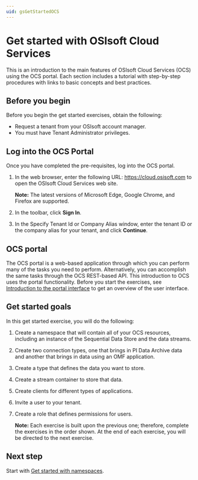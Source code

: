 ```yaml
---
uid: gsGetStartedOCS
---
```


# Get started with OSIsoft Cloud Services 

This is an introduction to the main features of OSIsoft Cloud Services (OCS) using the OCS portal. Each section includes a tutorial with step-by-step procedures with links to basic concepts and best practices.

## Before you begin

Before you begin the get started exercises, obtain the following:

- Request a tenant from your OSIsoft account manager. 
- You must have Tenant Administrator privileges. 

## Log into the OCS Portal

Once you have completed the pre-requisites, log into the OCS portal. 

1. In the web browser, enter the following URL: https://cloud.osisoft.com to open the OSIsoft Cloud Services web site. 

   **Note:** The latest versions of Microsoft Edge, Google Chrome, and Firefox are supported.

3. In the toolbar, click **Sign In**.

4. In the Specify Tenant Id or Company Alias window, enter the tenant ID or the company alias for your tenant, and click **Continue**. 

   <!-- I'm guessing there are additional next steps that depend on the Identity Provider they are using? --> 

## OCS portal

The OCS portal is a web-based application through which you can perform many of the tasks you need to perform. Alternatively, you can accomplish the same tasks through the OCS REST-based API. This introduction to OCS uses the portal functionality. Before you start the exercises, see [Introduction to the portal interface](xref:introPortalInterface) to get an overview of the user interface.
## Get started goals

In this get started exercise, you will do the following:

1. Create a namespace that will contain all of your OCS resources, including an instance of the Sequential Data Store and the data streams.

2. Create two connection types, one that brings in PI Data Archive data and another that brings in data using an OMF application.

3. Create a type that defines the data you want to store.

3. Create a stream container to store that data.

4. Create clients for different types of applications.

1. Invite a user to your tenant.

7. Create a role that defines permissions for users.

   **Note:** Each exercise is built upon the previous one; therefore, complete the exercises in the order shown. At the end of each exercise, you will be directed to the next exercise.  

## Next step

Start with [Get started with namespaces](xref:gsNamespaces).
